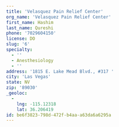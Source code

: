 ```yaml
---
title: 'Velasquez Pain Relief Center'
org_name: 'Velasquez Pain Relief Center'
first_name: Hashim
last_name: Qureshi
phone: '7029604150'
license: DO
slug: '6'
specialty:
  - ''
  - Anesthesiology
  - ''
address: '1815 E. Lake Mead Blvd., #317 '
city: 'Las Vegas'
state: NV
zip: '89030'
_geoloc:
  -
    lng: -115.12318
    lat: 36.206419
id: be6f3823-798d-472f-b4aa-a63da6a6295a
---
```

